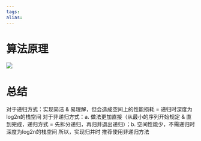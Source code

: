```yaml
---
tags: 
alias:
---
```

# 算法原理
![](https://img-blog.csdnimg.cn/img_convert/d4e48ff9d7404855bb20e98c05b041ff.png)


# 总结
对于递归方式：实现简洁 & 易理解，但会造成空间上的性能损耗 = 递归时深度为log2n的栈空间
对于非递归方式：a. 做法更加直接（从最小的序列开始规定 & 直到完成，递归方式 = 先拆分递归，再归并退出递归）；b. 空间性能少，不需递归时深度为log2n的栈空间
所以，实现归并时 推荐使用非递归方法

